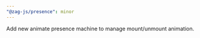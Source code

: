 ```yaml
---
"@zag-js/presence": minor
---
```


Add new animate presence machine to manage mount/unmount animation.
